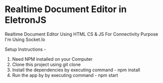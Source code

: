 # Realtime Document Editor in EletronJS
Realtime Document Editor Using HTML CS & JS 
For Connectivity Purpose I'm Using Socket.Io



Setup Instructions -
1) Need NPM installed on your Computer
2) Clone this project using git clone 
3) Install the dependencies by executing command - npm install 
4) Run the app by by executing command - npm start
